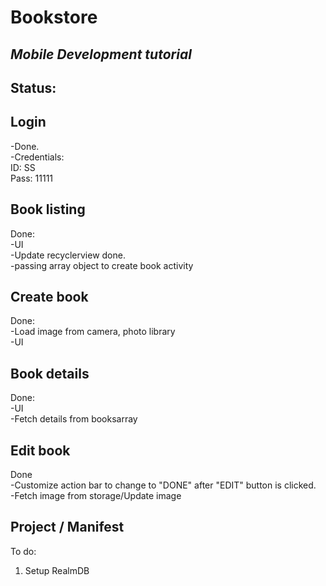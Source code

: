 # Bookstore
## *Mobile Development tutorial*

## Status:
## **Login** <br/>
-Done. <br/>
-Credentials:<br/>
ID: SS <br/>
Pass: 11111 <br/>

## **Book listing** <br/>
Done: <br/>
-UI<br/>
-Update recyclerview done. <br/>
-passing array object to create book activity <br/>

## **Create book** <br/>
Done:<br/>
-Load image from camera, photo library<br/>
-UI <br/>

## **Book details** <br/>
Done: <br/>
-UI <br/>
-Fetch details from booksarray <br/>

## **Edit book** <br/>
Done <br/> 
-Customize action bar to change to "DONE" after "EDIT" button is clicked. <br/>
-Fetch image from storage/Update image <br/>

## **Project / Manifest** <br/>
To do: <br/>
1. Setup RealmDB <br/>
